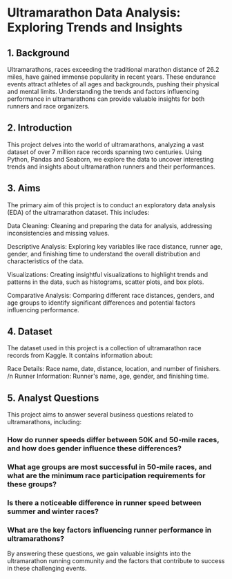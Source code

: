 # Ultramarathon Data Analysis: Exploring Trends and Insights

## 1. Background
Ultramarathons, races exceeding the traditional marathon distance of 26.2 miles, have gained immense popularity in recent years. These endurance events attract athletes of all ages and backgrounds, pushing their physical and mental limits. Understanding the trends and factors influencing performance in ultramarathons can provide valuable insights for both runners and race organizers.

## 2. Introduction
This project delves into the world of ultramarathons, analyzing a vast dataset of over 7 million race records spanning two centuries. Using Python, Pandas and Seaborn, we explore the data to uncover interesting trends and insights about ultramarathon runners and their performances.

## 3. Aims
The primary aim of this project is to conduct an exploratory data analysis (EDA) of the ultramarathon dataset. This includes:

Data Cleaning: Cleaning and preparing the data for analysis, addressing inconsistencies and missing values.

Descriptive Analysis: Exploring key variables like race distance, runner age, gender, and finishing time to understand the overall distribution and characteristics of the data.

Visualizations: Creating insightful visualizations to highlight trends and patterns in the data, such as histograms, scatter plots, and box plots.

Comparative Analysis: Comparing different race distances, genders, and age groups to identify significant differences and potential factors influencing performance.

## 4. Dataset
The dataset used in this project is a collection of ultramarathon race records from Kaggle. It contains information about:

Race Details: Race name, date, distance, location, and number of finishers. /n
Runner Information: Runner's name, age, gender, and finishing time.

## 5. Analyst Questions
This project aims to answer several business questions related to ultramarathons, including:

 ###  How do runner speeds differ between 50K and 50-mile races, and how does gender influence these differences?
  
 ### What age groups are most successful in 50-mile races, and what are the minimum race participation requirements for these groups?
  
 ### Is there a noticeable difference in runner speed between summer and winter races?
  
 ### What are the key factors influencing runner performance in ultramarathons?

By answering these questions, we gain valuable insights into the ultramarathon running community and the factors that contribute to success in these challenging events.

